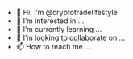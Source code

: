 - 👋 Hi, I’m @cryptotradelifestyle
- 👀 I’m interested in ...
- 🌱 I’m currently learning ...
- 💞️ I’m looking to collaborate on ...
- 📫 How to reach me ...

<!---
cryptotradelifestyle/cryptotradelifestyle is a ✨ special ✨ repository because its `README.md` (this file) appears on your GitHub profile.
You can click the Preview link to take a look at your changes.
--->
